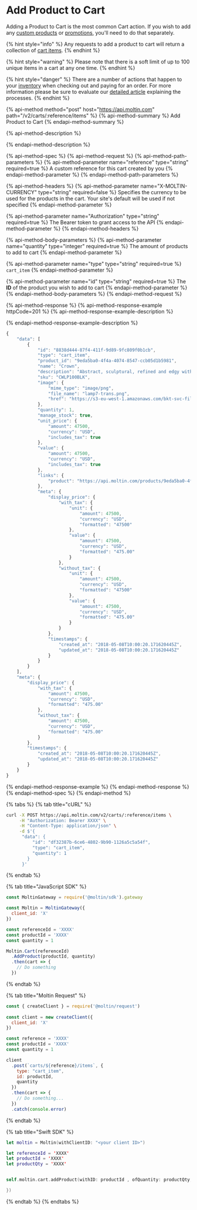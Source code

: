 # Add Product to Cart

Adding a Product to Cart is the most common Cart action. If you wish to add any [custom products](add-product-to-cart.md) or [promotions](add-promotion-to-cart.md), you'll need to do that separately.

{% hint style="info" %}
Any requests to add a product to cart will return a collection of [cart items](cart-items/).
{% endhint %}

{% hint style="warning" %}
Please note that there is a soft limit of up to 100 unique items in a cart at any one time.
{% endhint %}

{% hint style="danger" %}
There are a number of actions that happen to your [inventory](https://docs.moltin.com/~/drafts/-LJsFeY2nae5ndXehUDs/primary/catalog/inventory) when checking out and paying for an order. For more information please be sure to evaluate our [detailed article](https://developers.moltin.com/guides/work-with-inventory) explaining the processes.
{% endhint %}

{% api-method method="post" host="https://api.moltin.com" path="/v2/carts/:reference/items" %}
{% api-method-summary %}
Add Product to Cart
{% endapi-method-summary %}

{% api-method-description %}

{% endapi-method-description %}

{% api-method-spec %}
{% api-method-request %}
{% api-method-path-parameters %}
{% api-method-parameter name="reference" type="string" required=true %}
A custom reference for this cart created by you
{% endapi-method-parameter %}
{% endapi-method-path-parameters %}

{% api-method-headers %}
{% api-method-parameter name="X-MOLTIN-CURRENCY" type="string" required=false %}
Specifies the currency to be used for the products in the cart.  Your site's default will be used if not specified
{% endapi-method-parameter %}

{% api-method-parameter name="Authorization" type="string" required=true %}
The Bearer token to grant access to the API
{% endapi-method-parameter %}
{% endapi-method-headers %}

{% api-method-body-parameters %}
{% api-method-parameter name="quantity" type="integer" required=true %}
The amount of products to add to cart
{% endapi-method-parameter %}

{% api-method-parameter name="type" type="string" required=true %}
`cart_item`
{% endapi-method-parameter %}

{% api-method-parameter name="id" type="string" required=true %}
The **ID** of the product you wish to add to cart
{% endapi-method-parameter %}
{% endapi-method-body-parameters %}
{% endapi-method-request %}

{% api-method-response %}
{% api-method-response-example httpCode=201 %}
{% api-method-response-example-description %}

{% endapi-method-response-example-description %}

```javascript
{
    "data": [
        {
            "id": "8838d444-87f4-411f-9d89-9fc809f0b1cb",
            "type": "cart_item",
            "product_id": "9eda5ba0-4f4a-4074-8547-ccb05d1b5981",
            "name": "Crown",
            "description": "Abstract, sculptural, refined and edgy with a modern twist. Its symmetrical, spoked structure generates a clever geometric presence, which works well in a contemporary environment.",
            "sku": "CWLP100BLK",
            "image": {
                "mime_type": "image/png",
                "file_name": "lamp7-trans.png",
                "href": "https://s3-eu-west-1.amazonaws.com/bkt-svc-files-cmty-api-moltin-com/e8c53cb0-120d-4ea5-8941-ce74dec06038/7cc08cbb-256e-4271-9b01-d03a9fac9f0a.png"
            },
            "quantity": 1,
            "manage_stock": true,
            "unit_price": {
                "amount": 47500,
                "currency": "USD",
                "includes_tax": true
            },
            "value": {
                "amount": 47500,
                "currency": "USD",
                "includes_tax": true
            },
            "links": {
                "product": "https://api.moltin.com/products/9eda5ba0-4f4a-4074-8547-ccb05d1b5981"
            },
            "meta": {
                "display_price": {
                    "with_tax": {
                        "unit": {
                            "amount": 47500,
                            "currency": "USD",
                            "formatted": "47500"
                        },
                        "value": {
                            "amount": 47500,
                            "currency": "USD",
                            "formatted": "475.00"
                        }
                    },
                    "without_tax": {
                        "unit": {
                            "amount": 47500,
                            "currency": "USD",
                            "formatted": "47500"
                        },
                        "value": {
                            "amount": 47500,
                            "currency": "USD",
                            "formatted": "475.00"
                        }
                    }
                },
                "timestamps": {
                    "created_at": "2018-05-08T10:00:20.171620445Z",
                    "updated_at": "2018-05-08T10:00:20.171620445Z"
                }
            }
        }
    ],
    "meta": {
        "display_price": {
            "with_tax": {
                "amount": 47500,
                "currency": "USD",
                "formatted": "475.00"
            },
            "without_tax": {
                "amount": 47500,
                "currency": "USD",
                "formatted": "475.00"
            }
        },
        "timestamps": {
            "created_at": "2018-05-08T10:00:20.171620445Z",
            "updated_at": "2018-05-08T10:00:20.171620445Z"
        }
    }
}
```
{% endapi-method-response-example %}
{% endapi-method-response %}
{% endapi-method-spec %}
{% endapi-method %}

{% tabs %}
{% tab title="cURL" %}
```bash
curl -X POST https://api.moltin.com/v2/carts/:reference/items \
     -H "Authorization: Bearer XXXX" \
     -H "Content-Type: application/json" \
     -d $'{
      "data": {
          "id": "df32387b-6ce6-4802-9b90-1126a5c5a54f",
          "type": "cart_item",
          "quantity": 1
        }
      }'
```
{% endtab %}

{% tab title="JavaScript SDK" %}
```javascript
const MoltinGateway = require('@moltin/sdk').gateway

const Moltin = MoltinGateway({
  client_id: 'X'
})

const referenceId = 'XXXX'
const productId = 'XXXX'
const quantity = 1

Moltin.Cart(referenceId)
  .AddProduct(productId, quantity)
  .then(cart => {
    // Do something
  })
```
{% endtab %}

{% tab title="Moltin Request" %}
```javascript
const { createClient } = require('@moltin/request')
​
const client = new createClient({
  client_id: 'X'
})

const reference = 'XXXX'
const productId = 'XXXX'
const quantity = 1

client
  .post(`carts/${reference}/items`, {
    type: "cart_item",
    id: productId,
    quantity
  })
  .then(cart => {
    // Do something...
  })
  .catch(console.error)
```
{% endtab %}

{% tab title="Swift SDK" %}
```swift
let moltin = Moltin(withClientID: "<your client ID>")

let referenceId = 'XXXX'
let productId = 'XXXX'
let productQty = 'XXXX'


self.moltin.cart.addProduct(withID: productId , ofQuantity: productQty, toCart: referenceId, completionHandler: { (_) in

})

```
{% endtab %}
{% endtabs %}

